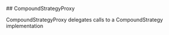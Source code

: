 ﻿﻿## CompoundStrategyProxy

CompoundStrategyProxy delegates calls to a CompoundStrategy implementation


